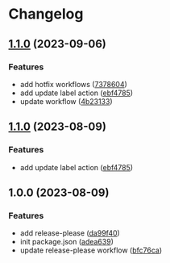 # Changelog

## [1.1.0](https://github.com/YukiDayDreamer/codespaces-actions-playground/compare/v1.0.0...v1.1.0) (2023-09-06)


### Features

* add hotfix workflows ([7378604](https://github.com/YukiDayDreamer/codespaces-actions-playground/commit/737860486389cb310327fb638b285278dfc0dabe))
* add update label action ([ebf4785](https://github.com/YukiDayDreamer/codespaces-actions-playground/commit/ebf4785a25ec30d10f604e835076805327028b6a))
* update workflow ([4b23133](https://github.com/YukiDayDreamer/codespaces-actions-playground/commit/4b23133e905c0bc6f1cc97e277d9284dc89529bb))

## [1.1.0](https://github.com/YukiDayDreamer/codespaces-actions-playground/compare/v1.0.0...v1.1.0) (2023-08-09)


### Features

* add update label action ([ebf4785](https://github.com/YukiDayDreamer/codespaces-actions-playground/commit/ebf4785a25ec30d10f604e835076805327028b6a))

## 1.0.0 (2023-08-09)


### Features

* add release-please ([da99f40](https://github.com/YukiDayDreamer/codespaces-actions-playground/commit/da99f4002f13667444dc3ecd4ba11834ba5f6400))
* init package.json ([adea639](https://github.com/YukiDayDreamer/codespaces-actions-playground/commit/adea639da74ca768270eecefd5a36e6837d0f33d))
* update release-please workflow ([bfc76ca](https://github.com/YukiDayDreamer/codespaces-actions-playground/commit/bfc76ca1fa1d4320fdbaf2fa417d0f3a03f630f4))
